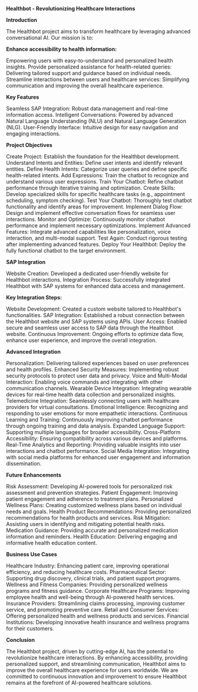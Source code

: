 **Healthbot - Revolutionizing Healthcare Interactions**

**Introduction**

The Healthbot project aims to transform healthcare by leveraging advanced conversational AI. Our mission is to:

**Enhance accessibility to health information:**

Empowering users with easy-to-understand and personalized health insights.
Provide personalized assistance for health-related queries: Delivering tailored support and guidance based on individual needs.
Streamline interactions between users and healthcare services: Simplifying communication and improving the overall healthcare experience.

**Key Features**

Seamless SAP Integration: Robust data management and real-time information access.
Intelligent Conversations: Powered by advanced Natural Language Understanding (NLU) and Natural Language Generation (NLG).
User-Friendly Interface: Intuitive design for easy navigation and engaging interactions.

**Project Objectives**

Create Project: Establish the foundation for the Healthbot development.
Understand Intents and Entities: Define user intents and identify relevant entities.
Define Health Intents: Categorize user queries and define specific health-related intents.
Add Expressions: Train the chatbot to recognize and understand various user expressions.
Train Your Chatbot: Refine chatbot performance through iterative training and optimization.
Create Skills: Develop specialized skills for specific healthcare tasks (e.g., appointment scheduling, symptom checking).
Test Your Chatbot: Thoroughly test chatbot functionality and identify areas for improvement.
Implement Dialog Flow: Design and implement effective conversation flows for seamless user interactions.
Monitor and Optimize: Continuously monitor chatbot performance and implement necessary optimizations.
Implement Advanced Features: Integrate advanced capabilities like personalization, voice interaction, and multi-modal support.
Test Again: Conduct rigorous testing after implementing advanced features.
Deploy Your Healthbot: Deploy the fully functional chatbot to the target environment.

**SAP Integration**

Website Creation: Developed a dedicated user-friendly website for Healthbot interactions.
Integration Process: Successfully integrated Healthbot with SAP systems for enhanced data access and management.

**Key Integration Steps:**

Website Development: Created a custom website tailored to Healthbot's functionalities.
SAP Integration: Established a robust connection between the Healthbot website and SAP systems using APIs.
User Access: Enabled secure and seamless user access to SAP data through the Healthbot website.
Continuous Improvement: Ongoing efforts to optimize data flow, enhance user experience, and improve the overall integration.

**Advanced Integration**

Personalization: Delivering tailored experiences based on user preferences and health profiles.
Enhanced Security Measures: Implementing robust security protocols to protect user data and privacy.
Voice and Multi-Modal Interaction: Enabling voice commands and integrating with other communication channels.
Wearable Device Integration: Integrating wearable devices for real-time health data collection and personalized insights.
Telemedicine Integration: Seamlessly connecting users with healthcare providers for virtual consultations.
Emotional Intelligence: Recognizing and responding to user emotions for more empathetic interactions.
Continuous Learning and Training: Continuously improving chatbot performance through ongoing training and data analysis.
Expanded Language Support: Supporting multiple languages for broader accessibility.
Cross-Platform Accessibility: Ensuring compatibility across various devices and platforms.
Real-Time Analytics and Reporting: Providing valuable insights into user interactions and chatbot performance.
Social Media Integration: Integrating with social media platforms for enhanced user engagement and information dissemination.

**Future Enhancements**

Risk Assessment: Developing AI-powered tools for personalized risk assessment and prevention strategies.
Patient Engagement: Improving patient engagement and adherence to treatment plans.
Personalized Wellness Plans: Creating customized wellness plans based on individual needs and goals.
Health Product Recommendations: Providing personalized recommendations for health products and services.
Risk Mitigation: Assisting users in identifying and mitigating potential health risks.
Medication Guidance: Providing accurate and personalized medication information and reminders.
Health Education: Delivering engaging and informative health education content.

**Business Use Cases**

Healthcare Industry: Enhancing patient care, improving operational efficiency, and reducing healthcare costs.
Pharmaceutical Sector: Supporting drug discovery, clinical trials, and patient support programs.
Wellness and Fitness Companies: Providing personalized wellness programs and fitness guidance.
Corporate Healthcare Programs: Improving employee health and well-being through AI-powered health services.
Insurance Providers: Streamlining claims processing, improving customer service, and promoting preventive care.
Retail and Consumer Services: Offering personalized health and wellness products and services.
Financial Institutions: Developing innovative health insurance and wellness programs for their customers.

**Conclusion**

The Healthbot project, driven by cutting-edge AI, has the potential to revolutionize healthcare interactions. By enhancing accessibility, providing personalized support, and streamlining communication, Healthbot aims to improve the overall healthcare experience for users worldwide. We are committed to continuous innovation and improvement to ensure Healthbot remains at the forefront of AI-powered healthcare solutions.
